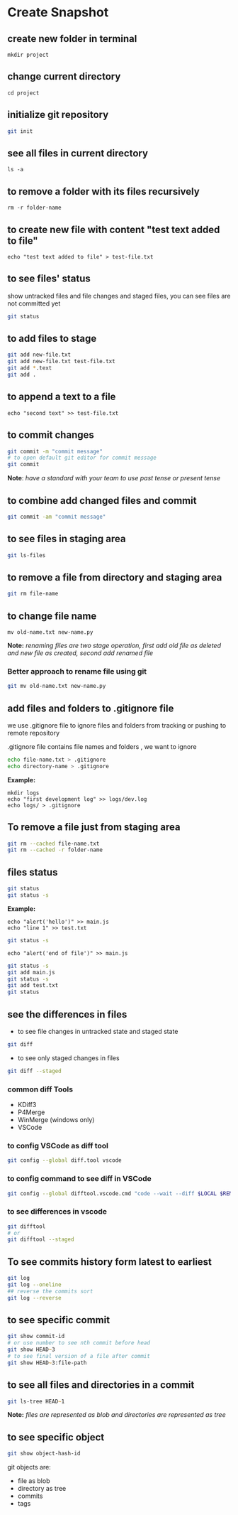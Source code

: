 # Create Snapshot

## create new folder in terminal

```terminal
mkdir project
```

## change current directory

```terminal
cd project
```

## initialize git repository

```zsh
git init
```

## see all files in current directory

```terminal
ls -a
```

## to remove a folder with its files recursively

```terminal
rm -r folder-name
```

## to create new file with content "test text added to file"

```terminal
echo "test text added to file" > test-file.txt
```

## to see files' status

show untracked files and file changes and staged files, you can see files are not committed yet

```zsh
git status
```

## to add files to stage

```zsh
git add new-file.txt
git add new-file.txt test-file.txt
git add *.text
git add .
```

## to append a text to a file

```terminal
echo "second text" >> test-file.txt
```

## to commit changes

```zsh
git commit -m "commit message"
# to open default git editor for commit message
git commit
```

**Note**: _have a standard with your team to use past tense or present tense_

## to combine add changed files and commit

```zsh
git commit -am "commit message"
```

## to see files in staging area

```zsh
git ls-files
```

## to remove a file from directory and staging area

```zsh
git rm file-name
```

## to change file name

```terminal
mv old-name.txt new-name.py
```

**Note:** _renaming files are two stage operation, first add old file as deleted and new file as created, second add renamed file_

### Better approach to rename file using git

```zsh
git mv old-name.txt new-name.py
```

## add files and folders to .gitignore file

we use .gitignore file to ignore files and folders from tracking or pushing to remote repository

.gitignore file contains file names and folders , we want to ignore

```zsh
echo file-name.txt > .gitignore
echo directory-name > .gitignore
```

**Example:**

```terminal
mkdir logs
echo "first development log" >> logs/dev.log
echo logs/ > .gitignore
```

## To remove a file just from staging area

```zsh
git rm --cached file-name.txt
git rm --cached -r folder-name
```

## files status

```zsh
git status
git status -s
```

**Example:**

```terminal
echo "alert('hello')" >> main.js
echo "line 1" >> test.txt
```

```zsh
git status -s
```

```terminal
echo "alert('end of file')" >> main.js
```

```zsh
git status -s
git add main.js
git status -s
git add test.txt
git status
```

## see the differences in files

- to see file changes in untracked state and staged state

```zsh
git diff
```

- to see only staged changes in files

```zsh
git diff --staged
```

### common diff Tools

- KDiff3
- P4Merge
- WinMerge (windows only)
- VSCode

### to config VSCode as diff tool

```zsh
git config --global diff.tool vscode
```

### to config command to see diff in VSCode

```zsh
git config --global difftool.vscode.cmd "code --wait --diff $LOCAL $REMOTE"
```

### to see differences in vscode

```zsh
git difftool
# or
git difftool --staged
```

## To see commits history form latest to earliest

```zsh
git log
git log --oneline
## reverse the commits sort
git log --reverse
```

## to see specific commit

```zsh
git show commit-id
# or use number to see nth commit before head
git show HEAD~3
# to see final version of a file after commit
git show HEAD~3:file-path
```

## to see all files and directories in a commit

```zsh
git ls-tree HEAD~1
```

**Note:** _files are represented as blob and directories are represented as tree_

## to see specific object

```zsh
git show object-hash-id
```

git objects are:

- file as blob
- directory as tree
- commits
- tags

